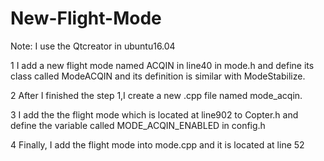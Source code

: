 # New-Flight-Mode
Note: I use the Qtcreator in ubuntu16.04

1 I add a new flight mode named ACQIN in line40 in mode.h and define its class called ModeACQIN and its definition is similar with ModeStabilize.

2 After I finished the step 1,I create a new .cpp file named mode_acqin.

3 I add the the flight mode which is located at line902 to Copter.h and define the variable called MODE_ACQIN_ENABLED in config.h

4 Finally, I add the flight mode into mode.cpp and it is located at line 52
